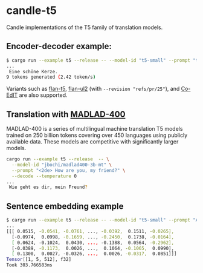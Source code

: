 # candle-t5

Candle implementations of the T5 family of translation models.

## Encoder-decoder example:

```bash
$ cargo run --example t5 --release -- --model-id "t5-small" --prompt "translate to German: A beautiful candle." --decode
...
 Eine schöne Kerze.
9 tokens generated (2.42 token/s)
```

Variants such as [flan-t5](https://huggingface.co/google/flan-t5-small), [flan-ul2](https://huggingface.co/google/flan-ul2) (with `--revision "refs/pr/25"`), and [Co-EdIT](https://huggingface.co/grammarly/coedit-large) are also supported.

## Translation with [MADLAD-400](https://huggingface.co/papers/2309.04662)

MADLAD-400 is a series of multilingual machine translation T5 models trained on 250 billion tokens covering over 450 languages using publicly available data. These models are competitive with significantly larger models.

```bash
cargo run --example t5 --release  -- \
  --model-id "jbochi/madlad400-3b-mt" \
  --prompt "<2de> How are you, my friend?" \
  --decode --temperature 0
...
 Wie geht es dir, mein Freund?
```

## Sentence embedding example

```bash
$ cargo run --example t5 --release -- --model-id "t5-small" --prompt "A beautiful candle."
...
[[[ 0.0515, -0.0541, -0.0761, ..., -0.0392,  0.1511, -0.0265],
  [-0.0974,  0.0998, -0.1659, ..., -0.2450,  0.1738, -0.0164],
  [ 0.0624, -0.1024,  0.0430, ..., -0.1388,  0.0564, -0.2962],
  [-0.0389, -0.1173,  0.0026, ...,  0.1064, -0.1065,  0.0990],
  [ 0.1300,  0.0027, -0.0326, ...,  0.0026, -0.0317,  0.0851]]]
Tensor[[1, 5, 512], f32]
Took 303.766583ms
```
